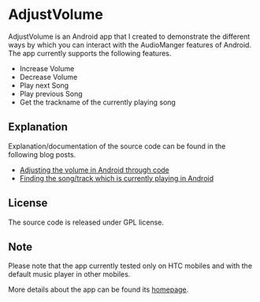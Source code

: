 # AdjustVolume

AdjustVolume is an Android app that I created to demonstrate the different ways by which you can interact with the AudioManger features of Android. The app currently supports the following features.

*   Increase Volume
*   Decrease Volume
*   Play next Song
*   Play previous Song
*   Get the trackname of the currently playing song

## Explanation

Explanation/documentation of the source code can be found in the following blog posts.

*   [Adjusting the volume in Android through code](http://sudarmuthu.com/blog/adjusting-the-volume-in-android-through-code)
*   [Finding the song/track which is currently playing in Android](http://sudarmuthu.com/blog/finding-the-songtrack-which-is-currently-playing-in-android)

## License

The source code is released under GPL license.

## Note

Please note that the app currently tested only on HTC mobiles and with the default music player in other mobiles.

More details about the app can be found its [homepage](http://sudarmuthu.com/android). 